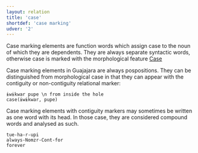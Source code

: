 ```yaml
---
layout: relation
title: 'case'
shortdef: 'case marking'
udver: '2'
---
```


Case marking elements are function words which assign case to the noun of which they are dependents. They are always separate syntactic words, otherwise case is marked with the morphological feature [Case](https://universaldependencies.org/u/feat/Case.html)

Case marking elements in Guajajara are always pospositions. They can be distinguished from morphological case in that they can appear with the contiguity or non-contiguity relational marker:

~~~ sdparse
ɨwɨkwar pupe \n from inside the hole
case(ɨwɨkwar, pupe)
~~~

Case marking elements with contiguity markers may sometimes be written as one word with its head. In those case, they are considered compound words and analysed as such.

```
tue-ha-r-upi
always-Nomzr-Cont-for
forever
```


<!-- Interlanguage links updated So kvě 14 19:03:08 CEST 2022 -->
